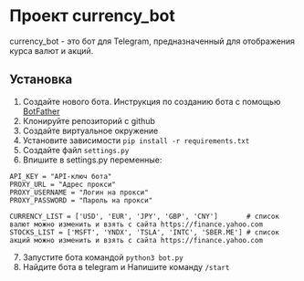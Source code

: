 # Проект currency_bot

currency_bot - это бот для Telegram, предназначенный для отображения курса валют и акций.

## Установка

1. Создайте нового бота. Инструкция по созданию бота с помощью [BotFather](https://medium.com/@bbsystemscorporation/инструкция-по-работе-с-botfather-ботом-5c6f74d99a1a)
2. Клонируйте репозиторий с github
3. Создайте виртуальное окружение
4. Установите зависимости `pip install -r requirements.txt`
5. Создайте файл `settings.py`
6. Впишите в settings.py переменные:
```
API_KEY = "API-ключ бота"
PROXY_URL = "Адрес прокси"
PROXY_USERNAME = "Логин на прокси"
PROXY_PASSWORD = "Пароль на прокси"

CURRENCY_LIST = ['USD', 'EUR', 'JPY', 'GBP', 'CNY']       # список валют можно изменить и взять с сайта https://finance.yahoo.com
STOCKS_LIST = ['MSFT', 'YNDX', 'TSLA', 'INTC', 'SBER.ME'] # список акций можно изменить и взять с сайта https://finance.yahoo.com
```

7. Запустите бота командой `python3 bot.py`
8. Найдите бота в telegram и Напишите команду `/start`

